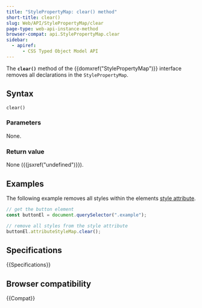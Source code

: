 ```yaml
---
title: "StylePropertyMap: clear() method"
short-title: clear()
slug: Web/API/StylePropertyMap/clear
page-type: web-api-instance-method
browser-compat: api.StylePropertyMap.clear
sidebar:
  - apiref:
      - CSS Typed Object Model API
---
```


The **`clear()`** method of the {{domxref("StylePropertyMap")}}
interface removes all declarations in the `StylePropertyMap`.

## Syntax

```js-nolint
clear()
```

### Parameters

None.

### Return value

None ({{jsxref("undefined")}}).

## Examples

The following example removes all styles within the elements [style attribute](/en-US/docs/Web/HTML/Reference/Global_attributes/style).

```js
// get the button element
const buttonEl = document.querySelector(".example");

// remove all styles from the style attribute
buttonEl.attributeStyleMap.clear();
```

## Specifications

{{Specifications}}

## Browser compatibility

{{Compat}}
